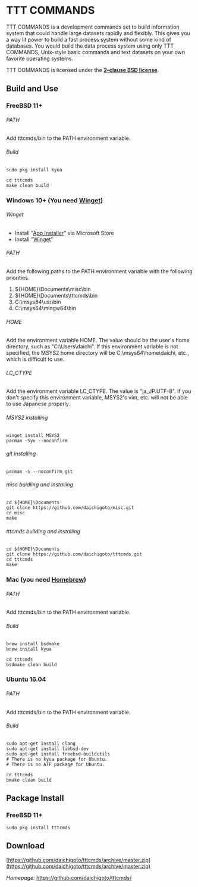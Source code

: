 TTT COMMANDS
============

TTT COMMANDS is a development commands set to build information system
that could handle large datasets rapidly and flexibly. This gives you 
a way lit power to build a fast process system without some kind of 
databases.  You would build the data process system using only TTT 
COMMANDS, Unix-style basic commands and text datasets on your own favorite 
operating systems.

TTT COMMANDS is licensed under the **[2-clause BSD license](LICENSE)**.

Build and Use
-------------

### FreeBSD 11+

###### PATH

Add tttcmds/bin to the PATH environment variable.

###### Build

    sudo pkg install kyua

    cd tttcmds
    make clean build

### Windows 10+ (You need [Winget](https://github.com/microsoft/winget-cli/))

###### Winget

- Install "[App Installer](https://www.microsoft.com/ja-jp/p/%E3%82%A2%E3%83%97%E3%83%AA-%E3%82%A4%E3%83%B3%E3%82%B9%E3%83%88%E3%83%BC%E3%83%A9%E3%83%BC/9nblggh4nns1)" via Microsoft Store
- Install "[Winget](https://github.com/microsoft/winget-cli/releases)"

###### PATH 

Add the following paths to the PATH environment variable with the following priorities.

1. ${HOME}\Documents\misc\bin
2. ${HOME}\Documents\tttcmds\bin
3. C:\msys64\usr\bin
4. C:\msys64\mingw64\bin

###### HOME
Add the environment variable HOME. The value should be the user's home directory, such as "C:\Users\daichi". If this environment variable is not specified, the MSYS2 home directory will be C:\msys64\home\daichi, etc., which is difficult to use.

###### LC_CTYPE

Add the environment variable LC_CTYPE. The value is "ja_JP.UTF-8". If you don't specify this environment variable, MSYS2's vim, etc. will not be able to use Japanese properly.

###### MSYS2 installing 

    winget install MSYS2
    pacman -Syu --noconfirm

###### git installing

    pacman -S --noconfirm git

###### misc buidling and installing

    cd ${HOME}\Documents
    git clone https://github.com/daichigoto/misc.git
    cd misc
    make

###### tttcmds building and installing

    cd ${HOME}\Documents
    git clone https://github.com/daichigoto/tttcmds.git
    cd tttcmds
    make 

### Mac (you need [Homebrew](http://brew.sh/))

###### PATH

Add tttcmds/bin to the PATH environment variable.

###### Build

    brew install bsdmake
    brew install kyua

    cd tttcmds
    bsdmake clean build

### Ubuntu 16.04

###### PATH

Add tttcmds/bin to the PATH environment variable.

###### Build

    sudo apt-get install clang
    sudo apt-get install libbsd-dev
    sudo apt-get install freebsd-buildutils
    # There is no kyua package for Ubuntu.
    # There is no ATF package for Ubuntu.
    
    cd tttcmds
    bmake clean build

Package Install
---------------

### FreeBSD 11+

    sudo pkg install tttcmds

Download
--------

[https://github.com/daichigoto/tttcmds/archive/master.zip](https://github.com/daichigoto/tttcmds/archive/master.zip)

*Homepage:* https://github.com/daichigoto/tttcmds/
